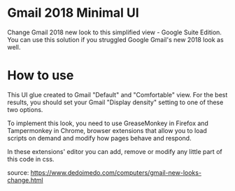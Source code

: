 # Gmail 2018 Minimal UI
Change Gmail 2018 new look to this simplified view - Google Suite Edition.
You can use this solution if you struggled Google Gmail's new 2018 look as well.

# How to use
This UI glue created to Gmail "Default" and "Comfortable" view. For the best results, you should set your Gmail "Display density" setting to one of these two options. 

To implement this look, you need to use GreaseMonkey in Firefox and Tampermonkey in Chrome, browser extensions that allow you to load scripts on demand and modify how pages behave and respond.

In these extensions' editor you can add, remove or modify any little part of this code in css. 

source: https://www.dedoimedo.com/computers/gmail-new-looks-change.html
